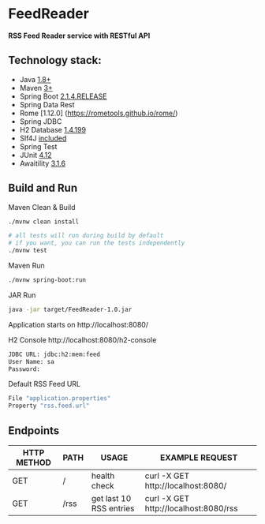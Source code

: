 # FeedReader
**RSS Feed Reader service with RESTful API**

## Technology stack:
 - Java [1.8+](http://www.oracle.com/technetwork/java/javase/overview/index.html)
 - Maven [3+](https://maven.apache.org)
 - Spring Boot [2.1.4.RELEASE](https://spring.io/projects/spring-boot)
 - Spring Data Rest
 - Rome [1.12.0] (https://rometools.github.io/rome/)
 - Spring JDBC
 - H2 Database [1.4.199](http://www.h2database.com)
 - Slf4J [included](https://www.slf4j.org)
 - Spring Test
 - JUnit [4.12](https://junit.org/junit4)
 - Awaitility [3.1.6](https://github.com/awaitility/awaitility)
 
## Build and Run
Maven Clean & Build
```sh
./mvnw clean install
```
```sh
# all tests will run during build by default
# if you want, you can run the tests independently
./mvnw test
```

Maven Run
```sh
./mvnw spring-boot:run
```

JAR Run
```sh
java -jar target/FeedReader-1.0.jar
```

Application starts on http://localhost:8080/

H2 Console http://localhost:8080/h2-console
```sh
JDBC URL: jdbc:h2:mem:feed
User Name: sa
Password:
```

Default RSS Feed URL
```sh
File "application.properties"
Property "rss.feed.url"
```

## Endpoints
| HTTP METHOD | PATH | USAGE | EXAMPLE REQUEST |
| ----------- | ------ | ------ | ------ |
| GET | / | health check | curl -X GET http://localhost:8080/ |
| GET | /rss | get last 10 RSS entries | curl -X GET http://localhost:8080/rss |